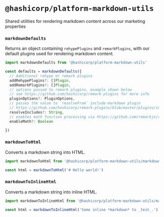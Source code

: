 # `@hashicorp/platform-markdown-utils`

Shared utilities for rendering markdown content across our marketing properties

### `markdownDefaults`

Returns an object containing `rehypePlugins` and `remarkPlugins`, with our default plugins used for rendering markdown content.

```ts
import markdownDefaults from '@hashicorp/platform-markdown-utils'

const defaults = markdownDefaults({
  // Additional rehype or remark plugins
  addRehypePlugins?: []Plugin,
  addRemarkPlugins?: []Plugin,
  // options passed to remark plugins, example shown below
  // see https://github.com/hashicorp/remark-plugins for more info
  pluginOptions?: PluginOptions,
  // passes the value to `resolveFrom` include-markdown plugin
  // https://github.com/hashicorp/remark-plugins/blob/master/plugins/include-markdown/README.md#options
  resolveIncludes?: String,
  // enables math function processing via https://github.com/remarkjs/remark-math
  enableMath?: Boolean

})
```

### `markdownToHtml`

Converts a markdown string into HTML.

```ts
import markdownToHtml from '@hashicorp/platform-markdown-utils/markdown-to-html'

const html = markdownToHtml('# Hello world!')
```

### `markdownToInlineHtml`

Converts a markdown string into inline HTML.

```ts
import markdownToInlineHtml from '@hashicorp/platform-markdown-utils/markdown-to-inline-html'

const html = markdownToInlineHtml('Some inline *markdown* to _test_.')
```
